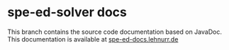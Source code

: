 # spe-ed-solver docs

This branch contains the source code documentation based on JavaDoc. This documentation is available  at [spe-ed-docs.lehnurr.de](http://spe-ed-docs.lehnurr.de/)
